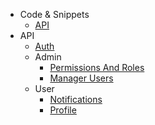 * Code & Snippets
    * [API](code/api.md)
* API
    * [Auth](api/auth.md)
    * Admin
        * [Permissions And Roles](api/admin/permissions-and-roles.md)
        * [Manager Users](api/admin/manager-users.md)
    * User
        * [Notifications](api/permissions-and-roles.md)
        * [Profile](api/profile.md)